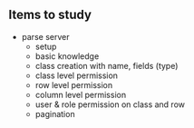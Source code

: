 ## Items to study
- parse server
  - setup
  - basic knowledge
  - class creation with name, fields (type)
  - class level permission
  - row level permission
  - column level permission
  - user & role permission on class and row
  - pagination
  
